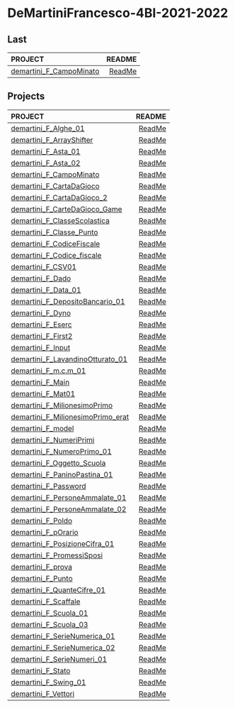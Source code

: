 # DeMartiniFrancesco-4BI-2021-2022

## Last

| PROJECT | README |
| :--- | ---: |
| [demartini_F_CampoMinato](https://github.com/deMartiniFrancesco/DeMartiniFrancesco-4BI-2021-2022/tree/master/src/demartini_F_CampoMinato/bin) | [ReadMe](https://github.com/deMartiniFrancesco/DeMartiniFrancesco-4BI-2021-2022/tree/master/src/demartini_F_CampoMinato/doc/README.md) |

## Projects

| PROJECT | README |
| :--- | ---: |
| [demartini_F_Alghe_01](https://github.com/deMartiniFrancesco/DeMartiniFrancesco-4BI-2021-2022/tree/master/src/demartini_F_Alghe_01/bin) | [ReadMe](https://github.com/deMartiniFrancesco/DeMartiniFrancesco-4BI-2021-2022/tree/master/src/demartini_F_Alghe_01/doc/README.md) |
| [demartini_F_ArrayShifter](https://github.com/deMartiniFrancesco/DeMartiniFrancesco-4BI-2021-2022/tree/master/src/demartini_F_ArrayShifter/bin) | [ReadMe](https://github.com/deMartiniFrancesco/DeMartiniFrancesco-4BI-2021-2022/tree/master/src/demartini_F_ArrayShifter/doc/README.md) |
| [demartini_F_Asta_01](https://github.com/deMartiniFrancesco/DeMartiniFrancesco-4BI-2021-2022/tree/master/src/demartini_F_Asta_01/bin) | [ReadMe](https://github.com/deMartiniFrancesco/DeMartiniFrancesco-4BI-2021-2022/tree/master/src/demartini_F_Asta_01/doc/README.md) |
| [demartini_F_Asta_02](https://github.com/deMartiniFrancesco/DeMartiniFrancesco-4BI-2021-2022/tree/master/src/demartini_F_Asta_02/bin) | [ReadMe](https://github.com/deMartiniFrancesco/DeMartiniFrancesco-4BI-2021-2022/tree/master/src/demartini_F_Asta_02/doc/README.md) |
| [demartini_F_CampoMinato](https://github.com/deMartiniFrancesco/DeMartiniFrancesco-4BI-2021-2022/tree/master/src/demartini_F_CampoMinato/bin) | [ReadMe](https://github.com/deMartiniFrancesco/DeMartiniFrancesco-4BI-2021-2022/tree/master/src/demartini_F_CampoMinato/doc/README.md) |
| [demartini_F_CartaDaGioco](https://github.com/deMartiniFrancesco/DeMartiniFrancesco-4BI-2021-2022/tree/master/src/demartini_F_CartaDaGioco/bin) | [ReadMe](https://github.com/deMartiniFrancesco/DeMartiniFrancesco-4BI-2021-2022/tree/master/src/demartini_F_CartaDaGioco/doc/README.md) |
| [demartini_F_CartaDaGioco_2](https://github.com/deMartiniFrancesco/DeMartiniFrancesco-4BI-2021-2022/tree/master/src/demartini_F_CartaDaGioco_2/bin) | [ReadMe](https://github.com/deMartiniFrancesco/DeMartiniFrancesco-4BI-2021-2022/tree/master/src/demartini_F_CartaDaGioco_2/doc/README.md) |
| [demartini_F_CarteDaGioco_Game](https://github.com/deMartiniFrancesco/DeMartiniFrancesco-4BI-2021-2022/tree/master/src/demartini_F_CarteDaGioco_Game/bin) | [ReadMe](https://github.com/deMartiniFrancesco/DeMartiniFrancesco-4BI-2021-2022/tree/master/src/demartini_F_CarteDaGioco_Game/doc/README.md) |
| [demartini_F_ClasseScolastica](https://github.com/deMartiniFrancesco/DeMartiniFrancesco-4BI-2021-2022/tree/master/src/demartini_F_ClasseScolastica/bin) | [ReadMe](https://github.com/deMartiniFrancesco/DeMartiniFrancesco-4BI-2021-2022/tree/master/src/demartini_F_ClasseScolastica/doc/README.md) |
| [demartini_F_Classe_Punto](https://github.com/deMartiniFrancesco/DeMartiniFrancesco-4BI-2021-2022/tree/master/src/demartini_F_Classe_Punto/bin) | [ReadMe](https://github.com/deMartiniFrancesco/DeMartiniFrancesco-4BI-2021-2022/tree/master/src/demartini_F_Classe_Punto/doc/README.md) |
| [demartini_F_CodiceFiscale](https://github.com/deMartiniFrancesco/DeMartiniFrancesco-4BI-2021-2022/tree/master/src/demartini_F_CodiceFiscale/bin) | [ReadMe](https://github.com/deMartiniFrancesco/DeMartiniFrancesco-4BI-2021-2022/tree/master/src/demartini_F_CodiceFiscale/doc/README.md) |
| [demartini_F_Codice_fiscale](https://github.com/deMartiniFrancesco/DeMartiniFrancesco-4BI-2021-2022/tree/master/src/demartini_F_Codice_fiscale/bin) | [ReadMe](https://github.com/deMartiniFrancesco/DeMartiniFrancesco-4BI-2021-2022/tree/master/src/demartini_F_Codice_fiscale/doc/README.md) |
| [demartini_F_CSV01](https://github.com/deMartiniFrancesco/DeMartiniFrancesco-4BI-2021-2022/tree/master/src/demartini_F_CSV01/bin) | [ReadMe](https://github.com/deMartiniFrancesco/DeMartiniFrancesco-4BI-2021-2022/tree/master/src/demartini_F_CSV01/doc/README.md) |
| [demartini_F_Dado](https://github.com/deMartiniFrancesco/DeMartiniFrancesco-4BI-2021-2022/tree/master/src/demartini_F_Dado/bin) | [ReadMe](https://github.com/deMartiniFrancesco/DeMartiniFrancesco-4BI-2021-2022/tree/master/src/demartini_F_Dado/doc/README.md) |
| [demartini_F_Data_01](https://github.com/deMartiniFrancesco/DeMartiniFrancesco-4BI-2021-2022/tree/master/src/demartini_F_Data_01/bin) | [ReadMe](https://github.com/deMartiniFrancesco/DeMartiniFrancesco-4BI-2021-2022/tree/master/src/demartini_F_Data_01/doc/README.md) |
| [demartini_F_DepositoBancario_01](https://github.com/deMartiniFrancesco/DeMartiniFrancesco-4BI-2021-2022/tree/master/src/demartini_F_DepositoBancario_01/bin) | [ReadMe](https://github.com/deMartiniFrancesco/DeMartiniFrancesco-4BI-2021-2022/tree/master/src/demartini_F_DepositoBancario_01/doc/README.md) |
| [demartini_F_Dyno](https://github.com/deMartiniFrancesco/DeMartiniFrancesco-4BI-2021-2022/tree/master/src/demartini_F_Dyno/bin) | [ReadMe](https://github.com/deMartiniFrancesco/DeMartiniFrancesco-4BI-2021-2022/tree/master/src/demartini_F_Dyno/doc/README.md) |
| [demartini_F_Eserc](https://github.com/deMartiniFrancesco/DeMartiniFrancesco-4BI-2021-2022/tree/master/src/demartini_F_Eserc/bin) | [ReadMe](https://github.com/deMartiniFrancesco/DeMartiniFrancesco-4BI-2021-2022/tree/master/src/demartini_F_Eserc/doc/README.md) |
| [demartini_F_First2](https://github.com/deMartiniFrancesco/DeMartiniFrancesco-4BI-2021-2022/tree/master/src/demartini_F_First2/bin) | [ReadMe](https://github.com/deMartiniFrancesco/DeMartiniFrancesco-4BI-2021-2022/tree/master/src/demartini_F_First2/doc/README.md) |
| [demartini_F_Input](https://github.com/deMartiniFrancesco/DeMartiniFrancesco-4BI-2021-2022/tree/master/src/demartini_F_Input/bin) | [ReadMe](https://github.com/deMartiniFrancesco/DeMartiniFrancesco-4BI-2021-2022/tree/master/src/demartini_F_Input/doc/README.md) |
| [demartini_F_LavandinoOtturato_01](https://github.com/deMartiniFrancesco/DeMartiniFrancesco-4BI-2021-2022/tree/master/src/demartini_F_LavandinoOtturato_01/bin) | [ReadMe](https://github.com/deMartiniFrancesco/DeMartiniFrancesco-4BI-2021-2022/tree/master/src/demartini_F_LavandinoOtturato_01/doc/README.md) |
| [demartini_F_m.c.m_01](https://github.com/deMartiniFrancesco/DeMartiniFrancesco-4BI-2021-2022/tree/master/src/demartini_F_m.c.m_01/bin) | [ReadMe](https://github.com/deMartiniFrancesco/DeMartiniFrancesco-4BI-2021-2022/tree/master/src/demartini_F_m.c.m_01/doc/README.md) |
| [demartini_F_Main](https://github.com/deMartiniFrancesco/DeMartiniFrancesco-4BI-2021-2022/tree/master/src/demartini_F_Main/bin) | [ReadMe](https://github.com/deMartiniFrancesco/DeMartiniFrancesco-4BI-2021-2022/tree/master/src/demartini_F_Main/doc/README.md) |
| [demartini_F_Mat01](https://github.com/deMartiniFrancesco/DeMartiniFrancesco-4BI-2021-2022/tree/master/src/demartini_F_Mat01/bin) | [ReadMe](https://github.com/deMartiniFrancesco/DeMartiniFrancesco-4BI-2021-2022/tree/master/src/demartini_F_Mat01/doc/README.md) |
| [demartini_F_MilionesimoPrimo](https://github.com/deMartiniFrancesco/DeMartiniFrancesco-4BI-2021-2022/tree/master/src/demartini_F_MilionesimoPrimo/bin) | [ReadMe](https://github.com/deMartiniFrancesco/DeMartiniFrancesco-4BI-2021-2022/tree/master/src/demartini_F_MilionesimoPrimo/doc/README.md) |
| [demartini_F_MilionesimoPrimo_erat](https://github.com/deMartiniFrancesco/DeMartiniFrancesco-4BI-2021-2022/tree/master/src/demartini_F_MilionesimoPrimo_erat/bin) | [ReadMe](https://github.com/deMartiniFrancesco/DeMartiniFrancesco-4BI-2021-2022/tree/master/src/demartini_F_MilionesimoPrimo_erat/doc/README.md) |
| [demartini_F_model](https://github.com/deMartiniFrancesco/DeMartiniFrancesco-4BI-2021-2022/tree/master/src/demartini_F_model/bin) | [ReadMe](https://github.com/deMartiniFrancesco/DeMartiniFrancesco-4BI-2021-2022/tree/master/src/demartini_F_model/doc/README.md) |
| [demartini_F_NumeriPrimi](https://github.com/deMartiniFrancesco/DeMartiniFrancesco-4BI-2021-2022/tree/master/src/demartini_F_NumeriPrimi/bin) | [ReadMe](https://github.com/deMartiniFrancesco/DeMartiniFrancesco-4BI-2021-2022/tree/master/src/demartini_F_NumeriPrimi/doc/README.md) |
| [demartini_F_NumeroPrimo_01](https://github.com/deMartiniFrancesco/DeMartiniFrancesco-4BI-2021-2022/tree/master/src/demartini_F_NumeroPrimo_01/bin) | [ReadMe](https://github.com/deMartiniFrancesco/DeMartiniFrancesco-4BI-2021-2022/tree/master/src/demartini_F_NumeroPrimo_01/doc/README.md) |
| [demartini_F_Oggetto_Scuola](https://github.com/deMartiniFrancesco/DeMartiniFrancesco-4BI-2021-2022/tree/master/src/demartini_F_Oggetto_Scuola/bin) | [ReadMe](https://github.com/deMartiniFrancesco/DeMartiniFrancesco-4BI-2021-2022/tree/master/src/demartini_F_Oggetto_Scuola/doc/README.md) |
| [demartini_F_PaninoPastina_01](https://github.com/deMartiniFrancesco/DeMartiniFrancesco-4BI-2021-2022/tree/master/src/demartini_F_PaninoPastina_01/bin) | [ReadMe](https://github.com/deMartiniFrancesco/DeMartiniFrancesco-4BI-2021-2022/tree/master/src/demartini_F_PaninoPastina_01/doc/README.md) |
| [demartini_F_Password](https://github.com/deMartiniFrancesco/DeMartiniFrancesco-4BI-2021-2022/tree/master/src/demartini_F_Password/bin) | [ReadMe](https://github.com/deMartiniFrancesco/DeMartiniFrancesco-4BI-2021-2022/tree/master/src/demartini_F_Password/doc/README.md) |
| [demartini_F_PersoneAmmalate_01](https://github.com/deMartiniFrancesco/DeMartiniFrancesco-4BI-2021-2022/tree/master/src/demartini_F_PersoneAmmalate_01/bin) | [ReadMe](https://github.com/deMartiniFrancesco/DeMartiniFrancesco-4BI-2021-2022/tree/master/src/demartini_F_PersoneAmmalate_01/doc/README.md) |
| [demartini_F_PersoneAmmalate_02](https://github.com/deMartiniFrancesco/DeMartiniFrancesco-4BI-2021-2022/tree/master/src/demartini_F_PersoneAmmalate_02/bin) | [ReadMe](https://github.com/deMartiniFrancesco/DeMartiniFrancesco-4BI-2021-2022/tree/master/src/demartini_F_PersoneAmmalate_02/doc/README.md) |
| [demartini_F_Poldo](https://github.com/deMartiniFrancesco/DeMartiniFrancesco-4BI-2021-2022/tree/master/src/demartini_F_Poldo/bin) | [ReadMe](https://github.com/deMartiniFrancesco/DeMartiniFrancesco-4BI-2021-2022/tree/master/src/demartini_F_Poldo/doc/README.md) |
| [demartini_F_pOrario](https://github.com/deMartiniFrancesco/DeMartiniFrancesco-4BI-2021-2022/tree/master/src/demartini_F_pOrario/bin) | [ReadMe](https://github.com/deMartiniFrancesco/DeMartiniFrancesco-4BI-2021-2022/tree/master/src/demartini_F_pOrario/doc/README.md) |
| [demartini_F_PosizioneCifra_01](https://github.com/deMartiniFrancesco/DeMartiniFrancesco-4BI-2021-2022/tree/master/src/demartini_F_PosizioneCifra_01/bin) | [ReadMe](https://github.com/deMartiniFrancesco/DeMartiniFrancesco-4BI-2021-2022/tree/master/src/demartini_F_PosizioneCifra_01/doc/README.md) |
| [demartini_F_PromessiSposi](https://github.com/deMartiniFrancesco/DeMartiniFrancesco-4BI-2021-2022/tree/master/src/demartini_F_PromessiSposi/bin) | [ReadMe](https://github.com/deMartiniFrancesco/DeMartiniFrancesco-4BI-2021-2022/tree/master/src/demartini_F_PromessiSposi/doc/README.md) |
| [demartini_F_prova](https://github.com/deMartiniFrancesco/DeMartiniFrancesco-4BI-2021-2022/tree/master/src/demartini_F_prova/bin) | [ReadMe](https://github.com/deMartiniFrancesco/DeMartiniFrancesco-4BI-2021-2022/tree/master/src/demartini_F_prova/doc/README.md) |
| [demartini_F_Punto](https://github.com/deMartiniFrancesco/DeMartiniFrancesco-4BI-2021-2022/tree/master/src/demartini_F_Punto/bin) | [ReadMe](https://github.com/deMartiniFrancesco/DeMartiniFrancesco-4BI-2021-2022/tree/master/src/demartini_F_Punto/doc/README.md) |
| [demartini_F_QuanteCifre_01](https://github.com/deMartiniFrancesco/DeMartiniFrancesco-4BI-2021-2022/tree/master/src/demartini_F_QuanteCifre_01/bin) | [ReadMe](https://github.com/deMartiniFrancesco/DeMartiniFrancesco-4BI-2021-2022/tree/master/src/demartini_F_QuanteCifre_01/doc/README.md) |
| [demartini_F_Scaffale](https://github.com/deMartiniFrancesco/DeMartiniFrancesco-4BI-2021-2022/tree/master/src/demartini_F_Scaffale/bin) | [ReadMe](https://github.com/deMartiniFrancesco/DeMartiniFrancesco-4BI-2021-2022/tree/master/src/demartini_F_Scaffale/doc/README.md) |
| [demartini_F_Scuola_01](https://github.com/deMartiniFrancesco/DeMartiniFrancesco-4BI-2021-2022/tree/master/src/demartini_F_Scuola_01/bin) | [ReadMe](https://github.com/deMartiniFrancesco/DeMartiniFrancesco-4BI-2021-2022/tree/master/src/demartini_F_Scuola_01/doc/README.md) |
| [demartini_F_Scuola_03](https://github.com/deMartiniFrancesco/DeMartiniFrancesco-4BI-2021-2022/tree/master/src/demartini_F_Scuola_03/bin) | [ReadMe](https://github.com/deMartiniFrancesco/DeMartiniFrancesco-4BI-2021-2022/tree/master/src/demartini_F_Scuola_03/doc/README.md) |
| [demartini_F_SerieNumerica_01](https://github.com/deMartiniFrancesco/DeMartiniFrancesco-4BI-2021-2022/tree/master/src/demartini_F_SerieNumerica_01/bin) | [ReadMe](https://github.com/deMartiniFrancesco/DeMartiniFrancesco-4BI-2021-2022/tree/master/src/demartini_F_SerieNumerica_01/doc/README.md) |
| [demartini_F_SerieNumerica_02](https://github.com/deMartiniFrancesco/DeMartiniFrancesco-4BI-2021-2022/tree/master/src/demartini_F_SerieNumerica_02/bin) | [ReadMe](https://github.com/deMartiniFrancesco/DeMartiniFrancesco-4BI-2021-2022/tree/master/src/demartini_F_SerieNumerica_02/doc/README.md) |
| [demartini_F_SerieNumeri_01](https://github.com/deMartiniFrancesco/DeMartiniFrancesco-4BI-2021-2022/tree/master/src/demartini_F_SerieNumeri_01/bin) | [ReadMe](https://github.com/deMartiniFrancesco/DeMartiniFrancesco-4BI-2021-2022/tree/master/src/demartini_F_SerieNumeri_01/doc/README.md) |
| [demartini_F_Stato](https://github.com/deMartiniFrancesco/DeMartiniFrancesco-4BI-2021-2022/tree/master/src/demartini_F_Stato/bin) | [ReadMe](https://github.com/deMartiniFrancesco/DeMartiniFrancesco-4BI-2021-2022/tree/master/src/demartini_F_Stato/doc/README.md) |
| [demartini_F_Swing_01](https://github.com/deMartiniFrancesco/DeMartiniFrancesco-4BI-2021-2022/tree/master/src/demartini_F_Swing_01/bin) | [ReadMe](https://github.com/deMartiniFrancesco/DeMartiniFrancesco-4BI-2021-2022/tree/master/src/demartini_F_Swing_01/doc/README.md) |
| [demartini_F_Vettori](https://github.com/deMartiniFrancesco/DeMartiniFrancesco-4BI-2021-2022/tree/master/src/demartini_F_Vettori/bin) | [ReadMe](https://github.com/deMartiniFrancesco/DeMartiniFrancesco-4BI-2021-2022/tree/master/src/demartini_F_Vettori/doc/README.md) |

